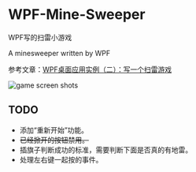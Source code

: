 # WPF-Mine-Sweeper

 WPF写的扫雷小游戏

A minesweeper written by WPF

参考文章：[WPF桌面应用实例（二）：写一个扫雷游戏](https://blog.csdn.net/OneWord233/article/details/80804593)

![game screen shots](https://gitee.com/babbittry321/blogImages/raw/master/img/mines-sweeper%20game%20screenshot.png)

## TODO

- 添加“重新开始”功能。
- ~~已经掀开的按钮禁用。~~
- 插旗子判断成功的标准，需要判断下面是否真的有地雷。
- 处理左右键一起按的事件。
